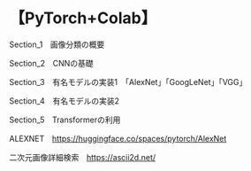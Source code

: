 # 【PyTorch+Colab】
Section_1　画像分類の概要

Section_2　CNNの基礎

Section_3　有名モデルの実装1　「AlexNet」「GoogLeNet」「VGG」　

Section_4　有名モデルの実装2

Section_5　Transformerの利用

ALEXNET　https://huggingface.co/spaces/pytorch/AlexNet

二次元画像詳細検索　https://ascii2d.net/
